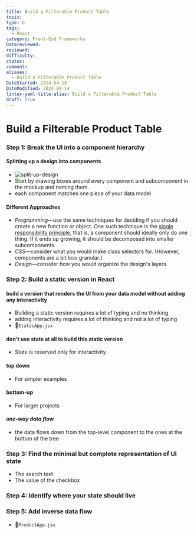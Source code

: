 ```yaml
---
title: Build a Filterable Product Table
topic: 
type: D
tags:
  - React
category: Front-End Frameworks
Datereviewed: 
reviewed: 
difficulty: 
status: 
comment: 
aliases:
  - Build a Filterable Product Table
DateStarted: 2024-04-18
DateModified: 2024-09-14
linter-yaml-title-alias: Build a Filterable Product Table
draft: true
---
```

# Build a Filterable Product Table

### Step 1: Break the UI into a component hierarchy

#### Splitting up a design into components

- ![split-up-design](https://react.dev/images/docs/s_thinking-in-react_ui_outline.png)
- Start by drawing boxes around every component and subcomponent in the mockup and naming them.
- each component matches one piece of your data model

#### Different Approaches

- _Programming_—use the same techniques for deciding if you should create a new function or object. One such technique is the [single responsibility principle](https://en.wikipedia.org/wiki/Single_responsibility_principle), that is, a component should ideally only do one thing. If it ends up growing, it should be decomposed into smaller subcomponents.
- _CSS_—consider what you would make class selectors for. (However, components are a bit less granular.)
- _Design_—consider how you would organize the design's layers.

### Step 2: Build a static version in React

#### build a version that renders the UI from your data model without adding any interactivity

- Building a static version requires a lot of typing and no thinking
- adding interactivity requires a lot of thinking and not a lot of typing
- 📌`StaticApp.jsx`

#### don't use state at all to build this static version
- State is reserved only for interactivity

#### top down
- For simpler examples

#### bottom-up
- For larger projects

#### _one-way data flow_

- the data flows down from the top-level component to the ones at the bottom of the tree

### Step 3: Find the minimal but complete representation of UI state
- The search text
- The value of the checkbox
### Step 4: Identify where your state should live

### Step 5: Add inverse data flow

- 📌`ProductApp.jsx`